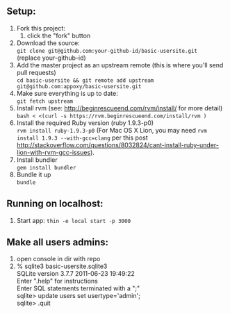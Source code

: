 ## Setup:

1. Fork this project:
	1. click the "fork" button
1. Download the source:<br>
	`git clone git@github.com:your-github-id/basic-usersite.git`<br>
	(replace your-github-id)
1. Add the master project as an upstream remote (this is where you'll send pull requests)<br>
	`cd basic-usersite && git remote add upstream git@github.com:appoxy/basic-usersite.git`
1. Make sure everything is up to date:<br>
	`git fetch upstream`
1. Install rvm (see: http://beginrescueend.com/rvm/install/ for more detail)<br>
	`bash < <(curl -s https://rvm.beginrescueend.com/install/rvm )`<br>
1. Install the required Ruby version (ruby 1.9.3-p0)<br>
        `rvm install ruby-1.9.3-p0`
        (For Mac OS X Lion, you may need `rvm install 1.9.3 --with-gcc=clang` per this post http://stackoverflow.com/questions/8032824/cant-install-ruby-under-lion-with-rvm-gcc-issues).
1. Install bundler<br>
	`gem install bundler`
1. Bundle it up<br>
	`bundle`<br>

## Running on localhost:

1. Start app: `thin -e local start -p 3000`

## Make all users admins:

1. open console in dir with repo
1.
    % sqlite3 basic-usersite.sqlite3<br>
    SQLite version 3.7.7 2011-06-23 19:49:22<br>
    Enter ".help" for instructions<br>
    Enter SQL statements terminated with a ";"<br>
    sqlite> update users set usertype='admin';<br>
    sqlite> .quit
